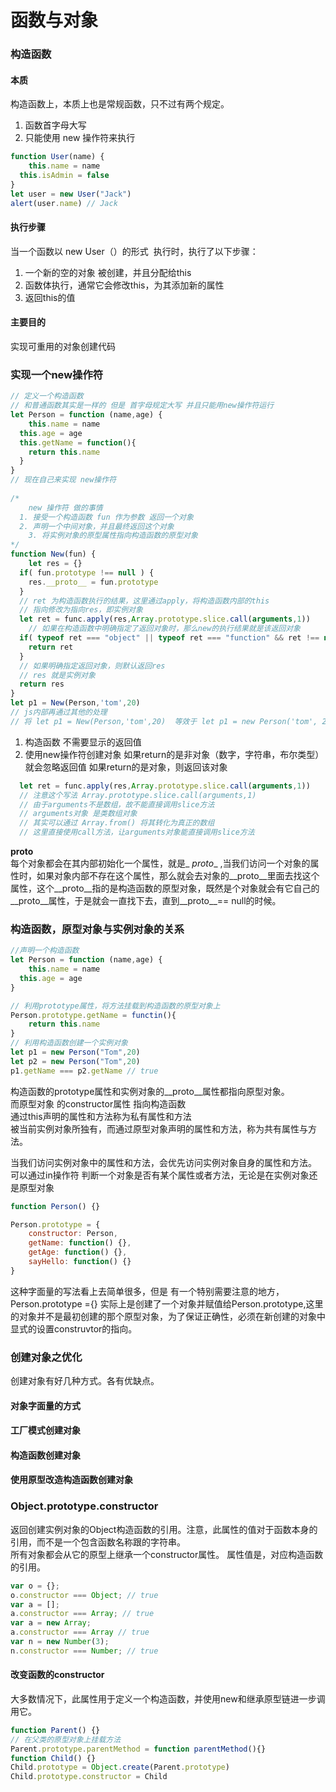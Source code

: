 # 函数与对象

<a name="pJPrq"></a>
### 构造函数
<a name="dD2uC"></a>
#### 本质
构造函数上，本质上也是常规函数，只不过有两个规定。

1. 函数首字母大写
1. 只能使用 new 操作符来执行

```javascript
function User(name) {
	this.name = name
  this.isAdmin = false
}
let user = new User("Jack")
alert(user.name) // Jack
```

<a name="XoHg2"></a>
#### 执行步骤
当一个函数以 new User（）的形式  执行时，执行了以下步骤：

1. 一个新的空的对象 被创建，并且分配给this
1. 函数体执行，通常它会修改this，为其添加新的属性
1. 返回this的值

<a name="OZBlk"></a>
#### 主要目的
实现可重用的对象创建代码

<a name="t72Ax"></a>
### 实现一个new操作符

```javascript
// 定义一个构造函数
// 和普通函数其实是一样的 但是 首字母规定大写 并且只能用new操作符运行
let Person = function (name,age) {
	this.name = name
  this.age = age
  this.getName = function(){
  	return this.name
  }
}
// 现在自己来实现 new操作符
 
/*
	new 操作符 做的事情 
  1. 接受一个构造函数 fun 作为参数 返回一个对象
  2. 声明一个中间对象，并且最终返回这个对象
 	3. 将实例对象的原型属性指向构造函数的原型对象
*/
function New(fun) {
	let res = {}
  if( fun.prototype !== null ) {
  	res.__proto__ = fun.prototype
  }
  // ret 为构造函数执行的结果，这里通过apply，将构造函数内部的this 
  // 指向修改为指向res，即实例对象
  let ret = func.apply(res,Array.prototype.slice.call(arguments,1))
	// 如果在构造函数中明确指定了返回对象时，那么new的执行结果就是该返回对象
  if( typeof ret === "object" || typeof ret === "function" && ret !== null) {
  	return ret
  } 
  // 如果明确指定返回对象，则默认返回res 
  // res 就是实例对象
  return res
}
let p1 = New(Person,'tom',20) 
// js内部再通过其他的处理 
// 将 let p1 = New(Person,'tom',20)  等效于 let p1 = new Person('tom', 20);
```

1. 构造函数 不需要显示的返回值
1. 使用new操作符创建对象 如果return的是非对象（数字，字符串，布尔类型）就会忽略返回值 如果return的是对象，则返回该对象
```javascript
  let ret = func.apply(res,Array.prototype.slice.call(arguments,1))
  // 注意这个写法 Array.prototype.slice.call(arguments,1)
  // 由于arguments不是数组，故不能直接调用slice方法
  // arguments对象 是类数组对象 
  // 其实可以通过 Array.from() 将其转化为真正的数组
  // 这里直接使用call方法，让arguments对象能直接调用slice方法
```

__proto__<br />每个对象都会在其内部初始化一个属性，就是_ _proto__ ,当我们访问一个对象的属性时，如果对象内部不存在这个属性，那么就会去对象的__proto__里面去找这个属性，这个__proto__指的是构造函数的原型对象，既然是个对象就会有它自己的__proto__属性，于是就会一直找下去，直到__proto__== null的时候。


<a name="E7e3G"></a>
### 构造函数，原型对象与实例对象的关系

```javascript
//声明一个构造函数
let Person = function (name,age) {
	this.name = name
  this.age = age
}

// 利用prototype属性，将方法挂载到构造函数的原型对象上
Person.prototype.getName = functin(){
	return this.name
}
// 利用构造函数创建一个实例对象
let p1 = new Person("Tom",20)
let p2 = new Person("Tom",20)
p1.getName === p2.getName // true

```

构造函数的prototype属性和实例对象的__proto__属性都指向原型对象。<br />而原型对象 的constructor属性 指向构造函数<br />通过this声明的属性和方法称为私有属性和方法<br />被当前实例对象所独有，而通过原型对象声明的属性和方法，称为共有属性与方法。

当我们访问实例对象中的属性和方法，会优先访问实例对象自身的属性和方法。<br />可以通过in操作符 判断一个对象是否有某个属性或者方法，无论是在实例对象还是原型对象

```javascript
function Person() {}

Person.prototype = {
    constructor: Person,
    getName: function() {},
    getAge: function() {},
    sayHello: function() {}
}
```


这种字面量的写法看上去简单很多，但是 有一个特别需要注意的地方，Person.prototype ={} 实际上是创建了一个对象并赋值给Person.prototype,这里的对象并不是最初创建的那个原型对象，为了保证正确性，必须在新创建的对象中显式的设置construvtor的指向。


<a name="wqKJI"></a>
### 创建对象之优化
创建对象有好几种方式。各有优缺点。
<a name="jd2WQ"></a>
#### 对象字面量的方式
<a name="1A4gY"></a>
#### 工厂模式创建对象
<a name="XlzvU"></a>
#### 构造函数创建对象
<a name="0QFV0"></a>
#### 使用原型改造构造函数创建对象

<a name="qBuhO"></a>
### Object.prototype.constructor
返回创建实例对象的Object构造函数的引用。注意，此属性的值对于函数本身的引用，而不是一个包含函数名称跟的字符串。<br />所有对象都会从它的原型上继承一个constructor属性。 属性值是，对应构造函数 的引用。

```javascript
var o = {};
o.constructor === Object; // true
var a = [];
a.constructor === Array; // true
var a = new Array;
a.constructor === Array // true
var n = new Number(3);
n.constructor === Number; // true
```

<a name="ZoJwT"></a>
#### 改变函数的constructor
大多数情况下，此属性用于定义一个构造函数，并使用new和继承原型链进一步调用它。

```javascript
function Parent() {}
// 在父类的原型对象上挂载方法
Parent.prototype.parentMethod = function parentMethod(){}
function Child() {}
Child.prototype = Object.create(Parent.prototype)
Child.prototype.constructor = Child


```

